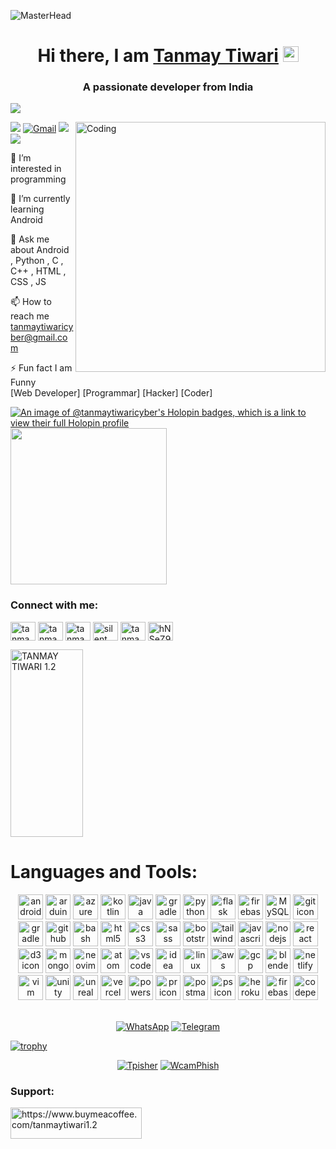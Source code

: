 ![MasterHead](https://1.bp.blogspot.com/-7A4WynwLsMw/XbBpCXG8fHI/AAAAAAAAMt4/uOa1bpLskYgrwGbllhSu2SDj_Mig8SXJQCLcBGAsYHQ/s1600/2000_600px.gif)
<h1 align="center">Hi there, I am <a href="https://remote-coders-2022.netlify.app/">Tanmay Tiwari</a> <img src="https://media.giphy.com/media/hvRJCLFzcasrR4ia7z/giphy.gif" width="25px"></h1>
<h3 align="center">A passionate developer from India</h3>

![](https://komarev.com/ghpvc/?username=your-github-Tanmay-Tiwaricyber&color=dc143c)<br>



<img align="right" alt="Coding" width="400" src="https://cdn.dribbble.com/users/1162077/screenshots/3848914/programmer.gif">

[<img src="https://img.shields.io/badge/Github-%23000000.svg?&style=for-the-badge&logo=github&logoColor=white">](https://github.com/Tanmay-Tiwaricyber)
[<img alt="Gmail" src="https://img.shields.io/badge/Gmail-D14836?style=for-the-badge&logo=gmail&logoColor=white" />](mailto:tanmaytiwaricyber@gmail.com)
[<img src="https://img.shields.io/badge/linkedin-%230077B5.svg?&style=for-the-badge&logo=linkedin&logoColor=white">](https://www.linkedin.com/in/tanmay-tiwari-a4a551235)
[<img src="https://img.shields.io/badge/Portfolio-%23000000.svg?&style=for-the-badge">](https://tanmay-tiwaricyber.netlify.app/)

👀 I’m interested in programming

🌱 I’m currently learning Android

💬 Ask me about Android , Python , C , C++ , HTML , CSS , JS

📫 How to reach me tanmaytiwaricyber@gmail.com

⚡ Fun fact I am Funny
<br>[Web Developer]  [Programmar]  [Hacker]  [Coder]

[![An image of @tanmaytiwaricyber's Holopin badges, which is a link to view their full Holopin profile](https://holopin.me/tanmaytiwaricyber)](https://holopin.io/@tanmaytiwaricyber)
<a href="(https://stackoverflow.com/users/18688603/tanmay-tiwari-1-2)/users/story/5679285"><img src="https://github-readme-stackoverflow.vercel.app/?userID=18688603&theme=dark" height="250"></a>


<h3 align="left">Connect with me:</h3>
<p align="left">
<a href="https://codepen.io/tanmay-tiwaricyber" target="blank"><img align="center" src="https://skillicons.dev/icons?i=codepen" alt="tanmay-tiwaricyber" height="30" width="40" /></a>
<a href="https://dev.to/tanmaytiwaricyber" target="blank"><img align="center" src="https://skillicons.dev/icons?i=devto" alt="tanmaytiwaricyber" height="30" width="40" /></a>
<a href="https://stackoverflow.com/users/tanmay-tiwari-1-2" target="blank"><img align="center" src="https://skillicons.dev/icons?i=stackoverflow" alt="tanmay-tiwari-1-2" height="30" width="40" /></a>
<a href="https://www.youtube.com/@silentprogrammerofficial" target="blank"><img align="center" src="https://raw.githubusercontent.com/rahuldkjain/github-profile-readme-generator/master/src/images/icons/Social/youtube.svg" alt="silent programmer official" height="30" width="40" /></a>
<a href="https://www.codechef.com/users/tanmaytiwari08" target="blank"><img align="center" src="https://cdn.jsdelivr.net/npm/simple-icons@3.1.0/icons/codechef.svg" alt="tanmaytiwari08" height="30" width="40" /></a>
<a href="https://discord.gg/hNSeZ9khXD" target="blank"><img align="center" src="https://skillicons.dev/icons?i=discord" alt="hNSeZ9khXD" height="30" width="40" /></a>
</p>
<p><a target="_blank" href="https://github.com/Tanmay-Tiwaricyber">
     <img title="TANMAY TIWARI 1.2" height="300px" width="48%" align="center" src="https://github-readme-stats.vercel.app/api?username=Tanmay-Tiwaricyber&show_icons=true&include_all_commits=true&theme=midnight-purple&cache_seconds=3200"></a>
     
<br>
<h1>Languages and Tools:</h1> 
<div align="center">
  <img src="https://skillicons.dev/icons?i=androidstudio" width="40px" alt="android icon"/>
  <img src="https://skillicons.dev/icons?i=arduino" width="40px" alt="arduino icon"/>
  <img src="https://skillicons.dev/icons?i=azure" width="40px" alt="azure icon"/>
  <img src="https://skillicons.dev/icons?i=kotlin" width="40px" alt="kotlin icon"/>
  <img src="https://skillicons.dev/icons?i=java" width="40px" alt="java icon"/>
  <img src="https://skillicons.dev/icons?i=gradle" width="40px" alt="gradle icon"/>
  <img src="https://skillicons.dev/icons?i=python" width="40px" alt="python icon"/>
  <img src="https://skillicons.dev/icons?i=flask" width="40px" alt="flask icon"/>
  <img src="https://skillicons.dev/icons?i=firebase" width="40px" alt="firebase icon"/>
  <img src="https://skillicons.dev/icons?i=mysql" width="40px" alt="MySQL icon"/>
  <img src="https://skillicons.dev/icons?i=git" width="40px" alt="git icon"/>
  <img src="https://skillicons.dev/icons?i=gradle" width="40px" alt="gradle icon"/>
  <img src="https://skillicons.dev/icons?i=github" width="40px" alt="github icon"/>
  <img src="https://skillicons.dev/icons?i=bash" width="40px" alt="bash icon"/>
  <img src="https://skillicons.dev/icons?i=html" width="40px" alt="html5 icon"/>
  <img src="https://skillicons.dev/icons?i=css" width="40px" alt="css3 icon"/>
  <img src="https://skillicons.dev/icons?i=sass" width="40px" alt="sass icon"/>
  <img src="https://skillicons.dev/icons?i=bootstrap" width="40px" alt="bootstrap icon"/>
  <img src="https://skillicons.dev/icons?i=tailwind" width="40px" alt="tailwind icon"/>
  <img src="https://skillicons.dev/icons?i=javascript" width="40px" alt="javascript icon"/>
  <img src="https://skillicons.dev/icons?i=nodejs" width="40px" alt="nodejs icon"/>
  <img src="https://skillicons.dev/icons?i=react" width="40px" alt="react icon"/>
  <img src="https://skillicons.dev/icons?i=d3" width="40px" alt="d3 icon"/>
  <img src="https://skillicons.dev/icons?i=mongodb" width="40px" alt="mongodb icon"/>
  <img src="https://skillicons.dev/icons?i=neovim" width="40px" alt="neovim icon"/>
  <img src="https://skillicons.dev/icons?i=atom" width="40px" alt="atom icon"/>
  <img src="https://skillicons.dev/icons?i=vscode" width="40px" alt="vscode icon"/>
  <img src="https://skillicons.dev/icons?i=idea" width="40px" alt="idea icon"/>
  <img src="https://skillicons.dev/icons?i=linux" width="40px" alt="linux icon"/>
  <img src="https://skillicons.dev/icons?i=aws" width="40px" alt="aws icon"/>
  <img src="https://skillicons.dev/icons?i=gcp" width="40px" alt="gcp icon"/>
  <img src="https://skillicons.dev/icons?i=blender" width="40px" alt="blender icon"/>
  <img src="https://skillicons.dev/icons?i=netlify" width="40px" alt="netlify icon"/>
  <img src="https://skillicons.dev/icons?i=vim" width="40px" alt="vim icon"/>
  <img src="https://skillicons.dev/icons?i=unity" width="40px" alt="unity icon"/>
  <img src="https://skillicons.dev/icons?i=unreal" width="40px" alt="unreal icon"/>
  <img src="https://skillicons.dev/icons?i=vercel" width="40px" alt="vercel icon"/>
  <img src="https://skillicons.dev/icons?i=powershell" width="40px" alt="powershell icon"/>
  <img src="https://skillicons.dev/icons?i=pr" width="40px" alt="pr icon"/>
  <img src="https://skillicons.dev/icons?i=postman" width="40px" alt="postman icon"/>
  <img src="https://skillicons.dev/icons?i=ps" width="40px" alt="ps icon"/>
  <img src="https://skillicons.dev/icons?i=heroku" width="40px" alt="heroku icon"/>
  <img src="https://skillicons.dev/icons?i=firebase" width="40px" alt="firebase icon"/>
  <img src="https://skillicons.dev/icons?i=codepen" width="40px" alt="codepen icon"/>
  
  
  
  

</div>
<br>
<p align="center"
    
   
<a target="_blank" href="https://chat.whatsapp.com/IKy4JjNQIvvHZh9VTu5Jxh"><img title="WhatsApp" src="https://img.shields.io/badge/WHATSAPP-blue?style=for-the-badge&logo=Whatsapp"></a>
<a target="_blank" href="https://t.me/Silentprogrammerofficial"><img title="Telegram" src="https://img.shields.io/badge/TELEGRAM-black?style=for-the-badge&logo=Telegram"></a>
</p>

[![trophy](https://github-profile-trophy.vercel.app/?username=Tanmay-Tiwaricyber&theme=juicyfresh&no-frame=true&row=1&&margin-w=20&no-bg=true)](https://github-profile-trophy.vercel.app/?username=Tanmay-Tiwaricyber&theme=juicyfresh&no-frame=true&row=1&&margin-w=20&no-bg=true)

<p align="center">
<a target="_blank" href="https://github.com/Tanmay-Tiwaricyber/tphisher"><img title="Tpisher" src="https://github-readme-stats.vercel.app/api/pin/?username=Tanmay-Tiwaricyber&repo=Tphisher&theme=midnight-purple"></a>
<a target="_blank" href="https://github.com/Tanmay-Tiwaricyber/WcamPhish"><img title="WcamPhish" src="https://github-readme-stats.vercel.app/api/pin/?username=Tanmay-Tiwaricyber&repo=WcamPhish&theme=midnight-purple"></a>

     

</p>
<h3 align="left"><b>Support:</b></h3>
<p><a href="https://www.buymeacoffee.com/tanmaytiwari1.2"> <img src="https://cdn.buymeacoffee.com/buttons/v2/default-yellow.png" align="center" height="50" width="210" alt="https://www.buymeacoffee.com/tanmaytiwari1.2" /></a></p><br><br>


